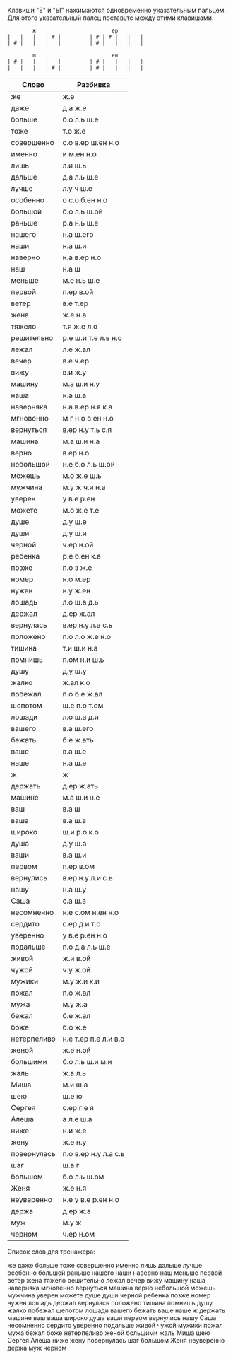 Клавиши "Е" и "Ы" нажимаются одновременно указательным пальцем. Для этого указательный палец поставьте между этими клавишами.

```
        ж                        ер
|   |   |   | # |         | # | # |   |   |
| # |   |   |   |         | # |   |   |   |

        ш                        ен
| # |   |   |   |         | # |   |   |   |
|   |   |   | # |         | # |   |   |   |

```

| Слово | Разбивка |
| --- | --- |
| же | ж.е | 
| даже | д.а ж.е | 
| больше | б.о л.ь ш.е | 
| тоже | т.о ж.е | 
| совершенно | с.о в.ер ш.ен н.о | 
| именно | и м.ен н.о | 
| лишь | л.и ш.ь | 
| дальше | д.а л.ь ш.е | 
| лучше | л.у ч ш.е | 
| особенно | о с.о б.ен н.о | 
| большой | б.о л.ь ш.ой | 
| раньше | р.а н.ь ш.е | 
| нашего | н.а ш.его | 
| наши | н.а ш.и | 
| наверно | н.а в.ер н.о | 
| наш | н.а ш | 
| меньше | м.е н.ь ш.е | 
| первой | п.ер в.ой | 
| ветер | в.е т.ер | 
| жена | ж.е н.а | 
| тяжело | т.я ж.е л.о | 
| решительно | р.е ш.и т.е л.ь н.о | 
| лежал | л.е ж.ал | 
| вечер | в.е ч.ер | 
| вижу | в.и ж.у | 
| машину | м.а ш.и н.у | 
| наша | н.а ш.а | 
| наверняка | н.а в.ер н.я к.а | 
| мгновенно | м г н.о в.ен н.о | 
| вернуться | в.ер н.у т.ь с.я | 
| машина | м.а ш.и н.а | 
| верно | в.ер н.о | 
| небольшой | н.е б.о л.ь ш.ой | 
| можешь | м.о ж.е ш.ь | 
| мужчина | м.у ж ч.и н.а | 
| уверен | у в.е р.ен | 
| можете | м.о ж.е т.е | 
| душе | д.у ш.е | 
| души | д.у ш.и | 
| черной | ч.ер н.ой | 
| ребенка | р.е б.ен к.а | 
| позже | п.о з ж.е | 
| номер | н.о м.ер | 
| нужен | н.у ж.ен | 
| лошадь | л.о ш.а д.ь | 
| держал | д.ер ж.ал | 
| вернулась | в.ер н.у л.а с.ь | 
| положено | п.о л.о ж.е н.о | 
| тишина | т.и ш.и н.а | 
| помнишь | п.ом н.и ш.ь | 
| душу | д.у ш.у | 
| жалко | ж.ал к.о | 
| побежал | п.о б.е ж.ал | 
| шепотом | ш.е п.о т.ом | 
| лошади | л.о ш.а д.и | 
| вашего | в.а ш.его | 
| бежать | б.е ж.ать | 
| ваше | в.а ш.е | 
| наше | н.а ш.е | 
| ж | ж | 
| держать | д.ер ж.ать | 
| машине | м.а ш.и н.е | 
| ваш | в.а ш | 
| ваша | в.а ш.а | 
| широко | ш.и р.о к.о | 
| душа | д.у ш.а | 
| ваши | в.а ш.и | 
| первом | п.ер в.ом | 
| вернулись | в.ер н.у л.и с.ь | 
| нашу | н.а ш.у | 
| Саша | с.а ш.а | 
| несомненно | н.е с.ом н.ен н.о | 
| сердито | с.ер д.и т.о | 
| уверенно | у в.е р.ен н.о | 
| подальше | п.о д.а л.ь ш.е | 
| живой | ж.и в.ой | 
| чужой | ч.у ж.ой | 
| мужики | м.у ж.и к.и | 
| пожал | п.о ж.ал | 
| мужа | м.у ж.а | 
| бежал | б.е ж.ал | 
| боже | б.о ж.е | 
| нетерпеливо | н.е т.ер п.е л.и в.о | 
| женой | ж.е н.ой | 
| большими | б.о л.ь ш.и м.и | 
| жаль | ж.а л.ь | 
| Миша | м.и ш.а | 
| шею | ш.е ю | 
| Сергея | с.ер г.е я | 
| Алеша | а л.е ш.а | 
| ниже | н.и ж.е | 
| жену | ж.е н.у | 
| повернулась | п.о в.ер н.у л.а с.ь | 
| шаг | ш.а г | 
| большом | б.о л.ь ш.ом | 
| Женя | ж.е н.я | 
| неуверенно | н.е у в.е р.ен н.о | 
| держа | д.ер ж.а | 
| муж | м.у ж | 
| черном | ч.ер н.ом | 

Список слов для тренажера:

же даже больше тоже совершенно именно лишь дальше лучше особенно большой раньше нашего наши наверно наш меньше первой ветер жена тяжело решительно лежал вечер вижу машину наша наверняка мгновенно вернуться машина верно небольшой можешь мужчина уверен можете душе души черной ребенка позже номер нужен лошадь держал вернулась положено тишина помнишь душу жалко побежал шепотом лошади вашего бежать ваше наше ж держать машине ваш ваша широко душа ваши первом вернулись нашу Саша несомненно сердито уверенно подальше живой чужой мужики пожал мужа бежал боже нетерпеливо женой большими жаль Миша шею Сергея Алеша ниже жену повернулась шаг большом Женя неуверенно держа муж черном

